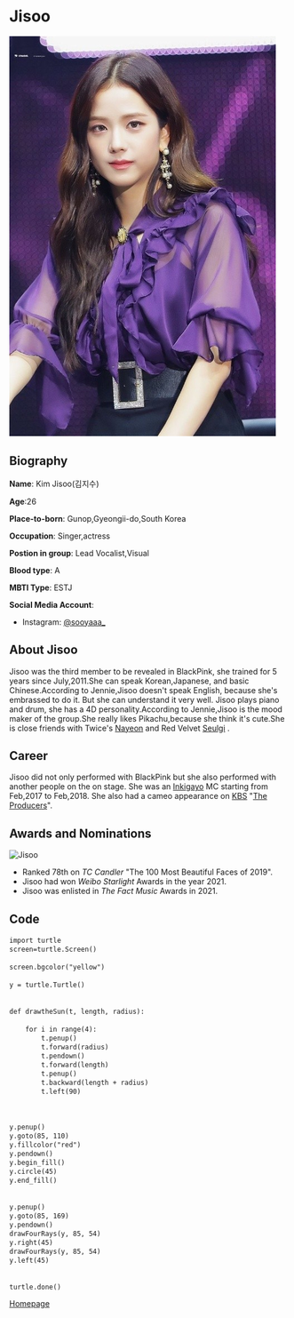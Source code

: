 # Jisoo 
![](https://github.com/AngelS28/AngelS28/blob/main/image/jisoo1.jpg)

## Biography 
**Name**: Kim Jisoo(김지수)

**Age**:26

**Place-to-born**: Gunop,Gyeongii-do,South Korea

**Occupation**: Singer,actress 

**Postion in group**: Lead Vocalist,Visual 

**Blood type**: A

**MBTI Type**: ESTJ

**Social Media Account**:
* Instagram: [@sooyaaa_](https://www.instagram.com/sooyaaa__/)

## About Jisoo
Jisoo was the third member to be revealed in BlackPink, she trained for 5 years since July,2011.She can speak Korean,Japanese, and basic Chinese.According to Jennie,Jisoo doesn't speak English, because she's embrassed to do it. But she can understand it very well. Jisoo plays piano and drum, she has a 4D personality.According to Jennie,Jisoo is the mood maker of the group.She really likes Pikachu,because she think it's cute.She is close friends with Twice's [Nayeon](https://en.wikipedia.org/wiki/Nayeon) and Red Velvet [Seulgi](https://en.wikipedia.org/wiki/Seulgi_(singer)) .

## Career
Jisoo did not only performed with BlackPink but she also performed with another people on the on stage. She was an [Inkigayo](https://en.wikipedia.org/wiki/Inkigayo) MC starting from Feb,2017 to Feb,2018. She also had a cameo appearance on [KBS](https://en.wikipedia.org/wiki/Music_Bank_(TV_series)) "[The Producers](https://en.wikipedia.org/wiki/The_Producers_(TV_series))".

## Awards and Nominations
![Jisoo](https://pbs.twimg.com/media/EM-Zk2UUYAAttu4.jpg) 
* Ranked 78th on _TC Candler_ "The 100 Most Beautiful Faces of 2019".
* Jisoo had won _Weibo Starlight_ Awards in the year 2021.
* Jisoo was enlisted in _The Fact Music_ Awards in 2021. 


## Code
```
import turtle
screen=turtle.Screen()

screen.bgcolor("yellow")

y = turtle.Turtle()


def drawtheSun(t, length, radius):
      
    for i in range(4):
        t.penup()
        t.forward(radius)
        t.pendown()
        t.forward(length)
        t.penup()
        t.backward(length + radius)
        t.left(90)
  
  

y.penup()
y.goto(85, 110)
y.fillcolor("red")
y.pendown()
y.begin_fill()
y.circle(45)
y.end_fill()
  

y.penup()
y.goto(85, 169)
y.pendown()
drawFourRays(y, 85, 54)
y.right(45)
drawFourRays(y, 85, 54)
y.left(45)


turtle.done()
```


[Homepage](https://github.com/AngelS28/AngelS28/blob/main/introLengendaryGirlGroup.md)

  
